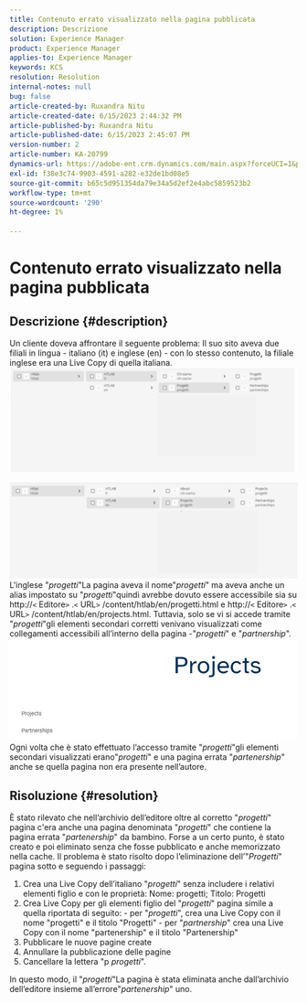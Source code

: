 ```yaml
---
title: Contenuto errato visualizzato nella pagina pubblicata
description: Descrizione
solution: Experience Manager
product: Experience Manager
applies-to: Experience Manager
keywords: KCS
resolution: Resolution
internal-notes: null
bug: false
article-created-by: Ruxandra Nitu
article-created-date: 6/15/2023 2:44:32 PM
article-published-by: Ruxandra Nitu
article-published-date: 6/15/2023 2:45:07 PM
version-number: 2
article-number: KA-20799
dynamics-url: https://adobe-ent.crm.dynamics.com/main.aspx?forceUCI=1&pagetype=entityrecord&etn=knowledgearticle&id=7a1eb21e-8b0b-ee11-8f6e-6045bd0067ea
exl-id: f38e3c74-9903-4591-a282-e32de1bd08e5
source-git-commit: b65c5d951354da79e34a5d2ef2e4abc5859523b2
workflow-type: tm+mt
source-wordcount: '290'
ht-degree: 1%

---
```


# Contenuto errato visualizzato nella pagina pubblicata

## Descrizione {#description}


Un cliente doveva affrontare il seguente problema: Il suo sito aveva due filiali in lingua - italiano (it) e inglese (en) - con lo stesso contenuto, la filiale inglese era una Live Copy di quella italiana.
![](assets/___7b1eb21e-8b0b-ee11-8f6e-6045bd0067ea___.png)

![](assets/___801eb21e-8b0b-ee11-8f6e-6045bd0067ea___.png)
L&#39;inglese &quot;*progetti*&quot;La pagina aveva il nome&quot;*progetti*&quot; ma aveva anche un alias impostato su &quot;*progetti*&quot;quindi avrebbe dovuto essere accessibile sia su http://`<` Editore`>` .`<` URL`>` /content/htlab/en/progetti.html e http://`<` Editore`>` .`<` URL`>` /content/htlab/en/projects.html.
Tuttavia, solo se vi si accede tramite &quot;*progetti*&quot;gli elementi secondari corretti venivano visualizzati come collegamenti accessibili all’interno della pagina -&quot;*progetti*&quot; e &quot;*partnership*&quot;.
![](assets/___821eb21e-8b0b-ee11-8f6e-6045bd0067ea___.png)
Ogni volta che è stato effettuato l’accesso tramite &quot;*progetti*&quot;gli elementi secondari visualizzati erano&quot;*progetti*&quot; e una pagina errata &quot;*partenership*&quot; anche se quella pagina non era presente nell’autore.


## Risoluzione {#resolution}


È stato rilevato che nell’archivio dell’editore oltre al corretto &quot;*progetti*&quot; pagina c&#39;era anche una pagina denominata &quot;*progetti*&quot; che contiene la pagina errata &quot;*partenership*&quot; da bambino.
Forse a un certo punto, è stato creato e poi eliminato senza che fosse pubblicato e anche memorizzato nella cache.
Il problema è stato risolto dopo l’eliminazione dell’&quot;*Progetti*&quot; pagina sotto e seguendo i passaggi:

1. Crea una Live Copy dell’italiano &quot;*progetti*&quot; senza includere i relativi elementi figlio e con le proprietà: Nome: progetti; Titolo: Progetti
2. Crea Live Copy per gli elementi figlio del &quot;*progetti*&quot; pagina simile a quella riportata di seguito: - per &quot;*progetti*&quot;, crea una Live Copy con il nome &quot;progetti&quot; e il titolo &quot;Progetti&quot; - per &quot;*partnership*&quot; crea una Live Copy con il nome &quot;partenership&quot; e il titolo &quot;Partenership&quot;
3. Pubblicare le nuove pagine create
4. Annullare la pubblicazione delle pagine
5. Cancellare la lettera &quot;p *progetti*&quot;.

In questo modo, il &quot;*progetti*&quot;La pagina è stata eliminata anche dall’archivio dell’editore insieme all’errore&quot;*partenership*&quot; uno.

